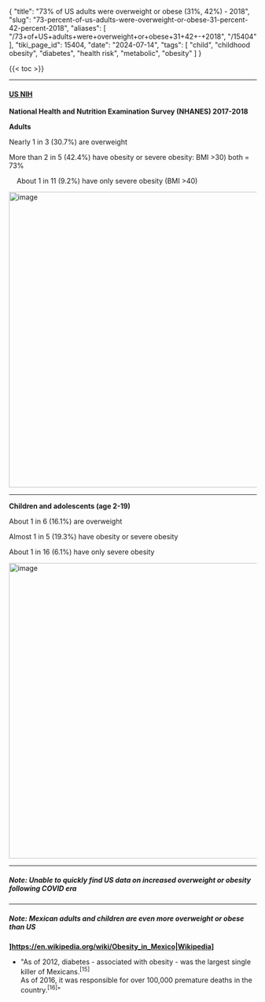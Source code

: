 {
    "title": "73% of US adults were overweight or obese (31%, 42%)  - 2018",
    "slug": "73-percent-of-us-adults-were-overweight-or-obese-31-percent-42-percent-2018",
    "aliases": [
        "/73+of+US+adults+were+overweight+or+obese+31+42+-+2018",
        "/15404"
    ],
    "tiki_page_id": 15404,
    "date": "2024-07-14",
    "tags": [
        "child",
        "childhood obesity",
        "diabetes",
        "health risk",
        "metabolic",
        "obesity"
    ]
}


{{< toc >}}

---

#### [US NIH](https://www.niddk.nih.gov/health-information/health-statistics/overweight-obesity)

 **National Health and Nutrition Examination Survey (NHANES) 2017-2018** 

 **Adults** 

Nearly 1 in 3  (30.7%) are overweight

More than 2 in 5 (42.4%) have obesity or severe obesity: BMI >30)  both = 73%

&nbsp; &nbsp; About 1 in 11 (9.2%) have only severe obesity (BMI >40)

<img src="https://d1bk1kqxc0sym.cloudfront.net/attachments/webp/us-adult-obesity-graph.webp" alt="image" width="600">

---

 **Children and adolescents  (age 2-19)** 

About 1 in 6 (16.1%) are overweight

Almost 1 in 5  (19.3%) have obesity or severe obesity

About 1 in 16  (6.1%) have only severe obesity

<img src="https://d1bk1kqxc0sym.cloudfront.net/attachments/webp/child-and-adolescents.webp" alt="image" width="600">

---

##### Note: Unable to quickly find US data on increased overweight or obesity following COVID era

---

##### Note: Mexican adults and children are even more overweight or obese than US

 **]https://en.wikipedia.org/wiki/Obesity_in_Mexico|Wikipedia]** 

* "As of 2012, diabetes - associated with obesity - was the largest single killer of Mexicans.<sup>[15]</sup>   
As of 2016, it was responsible for over 100,000 premature deaths in the country.<sup>[16]</sup>"